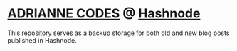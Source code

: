 # [ADRIANNE CODES](https://adrianne.hashnode.dev) @ [Hashnode](https://hashnode.com)
This repository serves as a backup storage for both old and new blog posts published in Hashnode.

